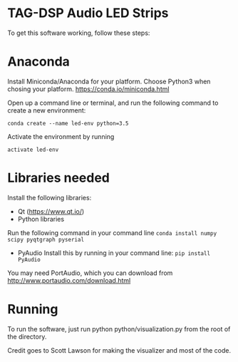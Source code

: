 # TAG-DSP Audio LED Strips

To get this software working, follow these steps:


# Anaconda
Install Miniconda/Anaconda for your platform. Choose Python3 when chosing your platform. https://conda.io/miniconda.html

Open up a command line or terminal, and run the following command to create a new environment: 

`conda create --name led-env python=3.5`

Activate the environment by running 

`activate led-env`

# Libraries needed

Install the following libraries:

* Qt (https://www.qt.io/)
* Python libraries

Run the following command in your command line
`conda install numpy scipy pyqtgraph pyserial`

* PyAudio
Install this by running in your command line:
`pip install PyAudio`

You may need PortAudio, which you can download from http://www.portaudio.com/download.html

# Running
To run the software, just run python python/visualization.py from the root of the directory.

Credit goes to Scott Lawson for making the visualizer and most of the code.